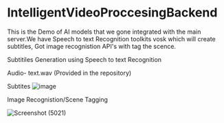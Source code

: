 # IntelligentVideoProccesingBackend

This is the Demo of AI models that we gone integrated with the main server.We have Speech to text Recognition toolkits vosk which will create subtitles, Got image recognistion API's with tag the scence.

Subtitiles Generation using Speech to text Recognition

Audio- text.wav (Provided in the repository)

Subtites
![image](https://user-images.githubusercontent.com/72242663/228745715-2d572a5a-6d10-41ac-b130-ba741145d3c6.png)




Image Recognistion/Scene Tagging

![Screenshot (5021)](https://user-images.githubusercontent.com/72242663/228745284-c282fafa-b8d2-475e-b69d-e158e6abacb4.png)

